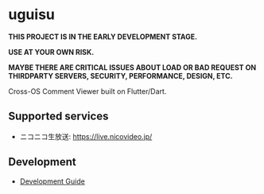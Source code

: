 # uguisu

**THIS PROJECT IS IN THE EARLY DEVELOPMENT STAGE.**

**USE AT YOUR OWN RISK.**

**MAYBE THERE ARE CRITICAL ISSUES ABOUT LOAD OR BAD REQUEST ON THIRDPARTY SERVERS, SECURITY, PERFORMANCE, DESIGN, ETC.**

Cross-OS Comment Viewer built on Flutter/Dart.

## Supported services

- ニコニコ生放送: <https://live.nicovideo.jp/>

## Development

- [Development Guide](DEVELOPMENT_GUIDE.md)
